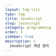 ```yaml
---
layout: tag-list
type: tag
title: JavaScript
slug: javascript
category: programming
order: 3
sidebar: true
description: >
  JavaScript 개념 정리
---
```

